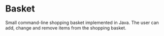 # Basket

Small command-line shopping basket implemented in Java.
The user can add, change and remove items from the shopping basket.
